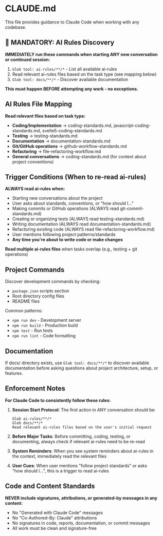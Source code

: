 # CLAUDE.md

This file provides guidance to Claude Code when working with any codebase.

## 🚨 MANDATORY: AI Rules Discovery

**IMMEDIATELY run these commands when starting ANY new conversation or continued session:**

1. `Glob tool: ai-rules/**/*` - List all available ai-rules
2. Read relevant ai-rules files based on the task type (see mapping below)
3. `Glob tool: docs/**/*` - Discover available documentation

**This must happen BEFORE attempting any work - no exceptions.**

## AI Rules File Mapping

**Read relevant files based on task type:**
   - **Coding/Implementation** → coding-standards.md, javascript-coding-standards.md, svelte5-coding-standards.md
   - **Testing** → testing-standards.md
   - **Documentation** → documentation-standards.md
   - **Git/GitHub operations** → github-workflow-standards.md
   - **Refactoring** → file-refactoring-workflow.md
   - **General conversations** → coding-standards.md (for context about project conventions)

## Trigger Conditions (When to re-read ai-rules)

**ALWAYS read ai-rules when:**
- Starting new conversations about the project
- User asks about standards, conventions, or "how should I..."  
- Making commits or GitHub operations (ALWAYS read git-commit-standards.md)
- Creating or organizing tests (ALWAYS read testing-standards.md)
- Writing documentation (ALWAYS read documentation-standards.md)
- Refactoring existing code (ALWAYS read file-refactoring-workflow.md)
- User mentions following project patterns/standards
- **Any time you're about to write code or make changes**

**Read multiple ai-rules files** when tasks overlap (e.g., testing + git operations)

## Project Commands

Discover development commands by checking:
- `package.json` scripts section
- Root directory config files
- README files

Common patterns:
- `npm run dev` - Development server
- `npm run build` - Production build
- `npm test` - Run tests
- `npm run lint` - Code formatting

## Documentation

If docs/ directory exists, use `Glob tool: docs/**/*` to discover available documentation before asking questions about project architecture, setup, or features.

## Enforcement Notes

**For Claude Code to consistently follow these rules:**

1. **Session Start Protocol**: The first action in ANY conversation should be:
   ```
   Glob ai-rules/**/*
   Glob docs/**/*  
   Read relevant ai-rules files based on the user's initial request
   ```

2. **Before Major Tasks**: Before committing, coding, testing, or documenting, always check if relevant ai-rules need to be re-read

3. **System Reminders**: When you see system reminders about ai-rules in the context, immediately read the relevant files

4. **User Cues**: When user mentions "follow project standards" or asks "how should I...", this is a trigger to read ai-rules

## Code and Content Standards

**NEVER include signatures, attributions, or generated-by messages in any content:**
- No "Generated with Claude Code" messages
- No "Co-Authored-By: Claude" attributions  
- No signatures in code, reports, documentation, or commit messages
- All work must be clean and signature-free